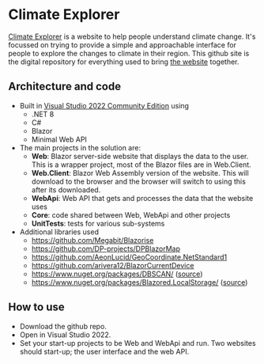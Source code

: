 # Climate Explorer

[Climate Explorer](https://climateexplorer.net/) is a website to help people understand climate change. It's focussed on trying to provide a simple and approachable interface for people to explore the changes to climate in their region. This github site is the digital repository for everything used to bring [the website](https://climateexplorer.net/) together.

## Architecture and code
- Built in [Visual Studio 2022 Community Edition](https://visualstudio.microsoft.com/vs/community/) using
  - .NET 8
  - C#
  - Blazor
  - Minimal Web API
- The main projects in the solution are:
  - **Web**: Blazor server-side website that displays the data to the user. This is a wrapper project, most of the Blazor files are in Web.Client.
  - **Web.Client**: Blazor Web Assembly version of the website. This will download to the browser and the browser will switch to using this after its downloaded.
  - **WebApi**: Web API that gets and processes the data that the website uses
  - **Core**: code shared between Web, WebApi and other projects
  - **UnitTests**: tests for various sub-systems
- Additional libraries used
  - https://github.com/Megabit/Blazorise
  - https://github.com/DP-projects/DPBlazorMap
  - https://github.com/AeonLucid/GeoCoordinate.NetStandard1
  - https://github.com/arivera12/BlazorCurrentDevice
  - https://www.nuget.org/packages/DBSCAN/ ([source](https://github.com/viceroypenguin/Dbscan))
  - https://www.nuget.org/packages/Blazored.LocalStorage/ ([source](https://github.com/Blazored/LocalStorage))

## How to use

- Download the github repo. 
- Open in Visual Studio 2022. 
- Set your start-up projects to be Web and WebApi and run. Two websites should start-up; the user interface and the web API.
